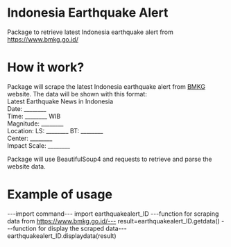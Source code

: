 # Indonesia Earthquake Alert
Package to retrieve latest Indonesia earthquake alert from https://www.bmkg.go.id/

# How it work?
Package will scrape the latest Indonesia earthquake alert from [BMKG](https://www.bmkg.go.id/) website.
The data will be shown with this format:<br/>
Latest Earthquake News in Indonesia<br/>
Date: ________<br/>
Time: ________ WIB<br/>
Magnitude: ________<br/>
Location: LS: ________ BT: ________<br/>
Center: ________<br/>
Impact Scale: ________<br/>

Package will use BeautifulSoup4 and requests to retrieve and parse the website data.

# Example of usage
---import command---
import earthquakealert_ID
---function for scraping data from https://www.bmkg.go.id/---
result=earthquakealert_ID.getdata()
---function for display the scraped data---
earthquakealert_ID.displaydata(result)